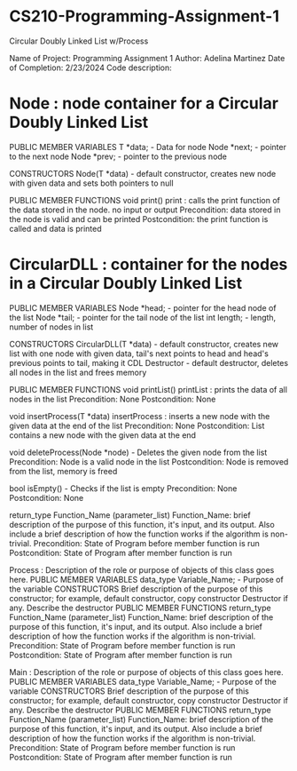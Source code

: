# CS210-Programming-Assignment-1
Circular Doubly Linked List w/Process

Name of Project: Programming Assignment 1
Author: Adelina Martinez
Date of Completion: 2/23/2024
Code description:

# Node : node container for a Circular Doubly Linked List

PUBLIC MEMBER VARIABLES
   T *data; - Data for node
   Node<T> *next; - pointer to the next node
   Node<T> *prev; - pointer to the previous node

CONSTRUCTORS
   Node(T *data) - default constructor, creates new node with given data and sets both pointers to null

PUBLIC MEMBER FUNCTIONS
   void print()
      print : calls the print function of the data stored in the node. no input or output
      Precondition: data stored in the node is valid and can be printed
      Postcondition: the print function is called and data is printed


# CircularDLL : container for the nodes in a Circular Doubly Linked List

PUBLIC MEMBER VARIABLES
   Node<T> *head; - pointer for the head node of the list
   Node<T> *tail; - pointer for the tail node of the list
   int length; - length, number of nodes in list

CONSTRUCTORS
   CircularDLL(T *data) - default constructor, creates new list with one node with given data, tail's next points to head and head's previous points to tail, making it CDL
   Destructor - default destructor, deletes all nodes in the list and frees memory

PUBLIC MEMBER FUNCTIONS
   void printList()
   printList : prints the data of all nodes in the list
      Precondition: None
      Postcondition: None

   void insertProcess(T *data)
   insertProcess : inserts a new node with the given data at the end of the list
      Precondition: None
      Postcondition: List contains a new node with the given data at the end

   void deleteProcess(Node<T> *node) - Deletes the given node from the list
   Precondition: Node is a valid node in the list
   Postcondition: Node is removed from the list, memory is freed

   bool isEmpty() - Checks if the list is empty
   Precondition: None
   Postcondition: None

return_type Function_Name (parameter_list)
Function_Name: brief description of the purpose of this function, it's input, and its output. Also include a brief
description of how the function works if the algorithm is non-trivial.
Precondition: State of Program before member function is run
Postcondition: State of Program after member function is run


Process : Description of the role or purpose of objects of this class goes here.
PUBLIC MEMBER VARIABLES
data_type Variable_Name; - Purpose of the variable
CONSTRUCTORS
Brief description of the purpose of this constructor; for example, default constructor, copy constructor
Destructor if any. Describe the destructor
PUBLIC MEMBER FUNCTIONS
return_type Function_Name (parameter_list)
Function_Name: brief description of the purpose of this function, it's input, and its output. Also include a brief
description of how the function works if the algorithm is non-trivial.
Precondition: State of Program before member function is run
Postcondition: State of Program after member function is run


Main : Description of the role or purpose of objects of this class goes here.
PUBLIC MEMBER VARIABLES
data_type Variable_Name; - Purpose of the variable
CONSTRUCTORS
Brief description of the purpose of this constructor; for example, default constructor, copy constructor
Destructor if any. Describe the destructor
PUBLIC MEMBER FUNCTIONS
return_type Function_Name (parameter_list)
Function_Name: brief description of the purpose of this function, it's input, and its output. Also include a brief
description of how the function works if the algorithm is non-trivial.
Precondition: State of Program before member function is run
Postcondition: State of Program after member function is run